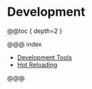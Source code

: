 # Development

@@toc { depth=2 }

@@@ index

 - [Development Tools](tools.md)
 - [Hot Reloading](hot_reload.md)

@@@
